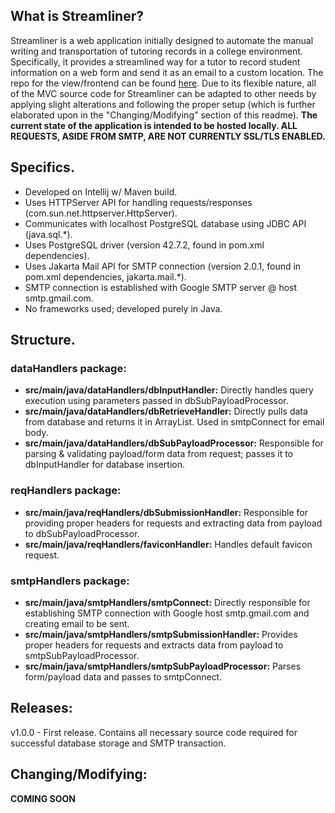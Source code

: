 ## What is Streamliner?

Streamliner is a web application initially designed to automate the manual writing and transportation of tutoring records in a college environment. Specifically, it provides a streamlined way for a tutor to record student information on a web form and send it as an email to a custom location. The repo for the view/frontend can be found [here](https://github.com/DFBDev/Streamliner_FE). Due to its flexible nature, all of the MVC source code for Streamliner can be adapted to other needs by applying slight alterations and following the proper setup (which is further elaborated upon in the "Changing/Modifying" section of this readme). **The current state of the application is intended to be hosted locally. ALL REQUESTS, ASIDE FROM SMTP, ARE NOT CURRENTLY SSL/TLS ENABLED.**

## Specifics.
* Developed on Intellij w/ Maven build.
* Uses HTTPServer API for handling requests/responses (com.sun.net.httpserver.HttpServer).
* Communicates with localhost PostgreSQL database using JDBC API (java.sql.*).
* Uses PostgreSQL driver (version 42.7.2, found in pom.xml dependencies).
* Uses Jakarta Mail API for SMTP connection (version 2.0.1, found in pom.xml dependencies, jakarta.mail.*).
* SMTP connection is established with Google SMTP server @ host smtp.gmail.com.
* No frameworks used; developed purely in Java.

## Structure.
### dataHandlers package:
* **src/main/java/dataHandlers/dbInputHandler:** Directly handles query execution using parameters passed in dbSubPayloadProcessor.
* **src/main/java/dataHandlers/dbRetrieveHandler:** Directly pulls data from database and returns it in ArrayList. Used in smtpConnect for email body.
* **src/main/java/dataHandlers/dbSubPayloadProcessor:** Responsible for parsing & validating payload/form data from request; passes it to dbInputHandler for database insertion.
### reqHandlers package:
* **src/main/java/reqHandlers/dbSubmissionHandler:** Responsible for providing proper headers for requests and extracting data from payload to dbSubPayloadProcessor.
* **src/main/java/reqHandlers/faviconHandler:** Handles default favicon request.
### smtpHandlers package: 
* **src/main/java/smtpHandlers/smtpConnect:** Directly responsible for establishing SMTP connection with Google host smtp.gmail.com and creating email to be sent.  
* **src/main/java/smtpHandlers/smtpSubmissionHandler:** Provides proper headers for requests and extracts data from payload to smtpSubPayloadProcessor.
* **src/main/java/smtpHandlers/smtpSubPayloadProcessor:** Parses form/payload data and passes to smtpConnect.

## Releases:

v1.0.0 - First release. Contains all necessary source code required for successful database storage and SMTP transaction.

## Changing/Modifying:
**COMING SOON**
